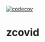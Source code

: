 

[![codecov](https://codecov.io/gh/mchirico/zcovid/branch/main/graph/badge.svg)](https://codecov.io/gh/mchirico/zcovid)
# zcovid

